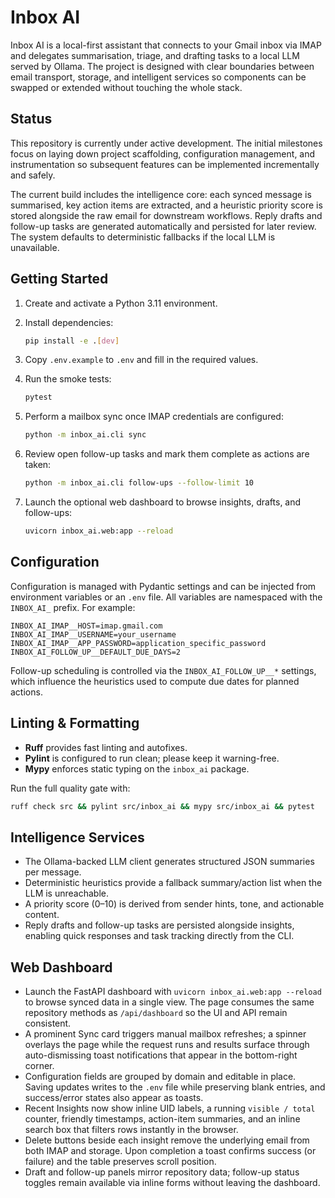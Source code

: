 # Inbox AI

Inbox AI is a local-first assistant that connects to your Gmail inbox via IMAP and delegates
summarisation, triage, and drafting tasks to a local LLM served by Ollama. The project is designed
with clear boundaries between email transport, storage, and intelligent services so components can
be swapped or extended without touching the whole stack.

## Status

This repository is currently under active development. The initial milestones focus on laying down
project scaffolding, configuration management, and instrumentation so subsequent features can be
implemented incrementally and safely.

The current build includes the intelligence core: each synced message is summarised, key action
items are extracted, and a heuristic priority score is stored alongside the raw email for downstream
workflows. Reply drafts and follow-up tasks are generated automatically and persisted for later
review. The system defaults to deterministic fallbacks if the local LLM is unavailable.

## Getting Started

1. Create and activate a Python 3.11 environment.
2. Install dependencies:

   ```bash
   pip install -e .[dev]
   ```

3. Copy `.env.example` to `.env` and fill in the required values.
4. Run the smoke tests:

   ```bash
   pytest
   ```

5. Perform a mailbox sync once IMAP credentials are configured:

   ```bash
   python -m inbox_ai.cli sync
   ```

6. Review open follow-up tasks and mark them complete as actions are taken:

   ```bash
   python -m inbox_ai.cli follow-ups --follow-limit 10
   ```

7. Launch the optional web dashboard to browse insights, drafts, and follow-ups:

   ```bash
   uvicorn inbox_ai.web:app --reload
   ```

## Configuration

Configuration is managed with Pydantic settings and can be injected from environment variables or an
`.env` file. All variables are namespaced with the `INBOX_AI_` prefix. For example:

```env
INBOX_AI_IMAP__HOST=imap.gmail.com
INBOX_AI_IMAP__USERNAME=your_username
INBOX_AI_IMAP__APP_PASSWORD=application_specific_password
INBOX_AI_FOLLOW_UP__DEFAULT_DUE_DAYS=2
```

Follow-up scheduling is controlled via the `INBOX_AI_FOLLOW_UP__*` settings, which influence the
heuristics used to compute due dates for planned actions.

## Linting & Formatting

- **Ruff** provides fast linting and autofixes.
- **Pylint** is configured to run clean; please keep it warning-free.
- **Mypy** enforces static typing on the `inbox_ai` package.

Run the full quality gate with:

```bash
ruff check src && pylint src/inbox_ai && mypy src/inbox_ai && pytest
```

## Intelligence Services

- The Ollama-backed LLM client generates structured JSON summaries per message.
- Deterministic heuristics provide a fallback summary/action list when the LLM is unreachable.
- A priority score (0–10) is derived from sender hints, tone, and actionable content.
- Reply drafts and follow-up tasks are persisted alongside insights, enabling quick responses and
   task tracking directly from the CLI.

## Web Dashboard

- Launch the FastAPI dashboard with ``uvicorn inbox_ai.web:app --reload`` to browse synced data in a
   single view. The page consumes the same repository methods as ``/api/dashboard`` so the UI and
   API remain consistent.
- A prominent Sync card triggers manual mailbox refreshes; a spinner overlays the page while the
   request runs and results surface through auto-dismissing toast notifications that appear in the
   bottom-right corner.
- Configuration fields are grouped by domain and editable in place. Saving updates writes to the
   ``.env`` file while preserving blank entries, and success/error states also appear as toasts.
- Recent Insights now show inline UID labels, a running ``visible / total`` counter, friendly
   timestamps, action-item summaries, and an inline search box that filters rows instantly in
   the browser.
- Delete buttons beside each insight remove the underlying email from both IMAP and storage. Upon
   completion a toast confirms success (or failure) and the table preserves scroll position.
- Draft and follow-up panels mirror repository data; follow-up status toggles remain available via
   inline forms without leaving the dashboard.


